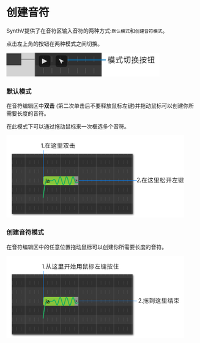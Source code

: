 # 创建音符

SynthV提供了在音符区输入音符的两种方式:`默认模式`和`创建音符模式`。

点击左上角的按钮在两种模式之间切换。

![](image/creating-notes-1.jpg)

### 默认模式

在音符编辑区中**双击** (第二次单击后不要释放鼠标左键)并拖动鼠标可以创建你所需要长度的音符。

在此模式下可以通过拖动鼠标来一次框选多个音符。

![](image/creating-notes-2.jpg)

### 创建音符模式

在音符编辑区中的任意位置拖动鼠标可以创建你所需要长度的音符。

![](image/creating-notes-3.jpg)
